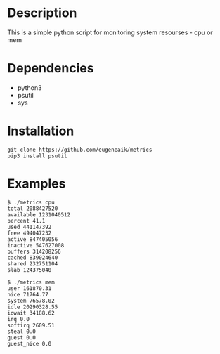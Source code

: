 # Description
This is a simple python script for monitoring system resourses - cpu or mem
# Dependencies
* python3
* psutil
* sys
# Installation
    git clone https://github.com/eugeneaik/metrics
    pip3 install psutil
# Examples
    $ ./metrics cpu
    total 2088427520
    available 1231040512
    percent 41.1
    used 441147392
    free 494047232
    active 847405056
    inactive 547627008
    buffers 314208256
    cached 839024640
    shared 232751104
    slab 124375040

    $ ./metrics mem
    user 161870.31
    nice 71764.77
    system 76578.02
    idle 20290328.55
    iowait 34188.62
    irq 0.0
    softirq 2609.51
    steal 0.0
    guest 0.0
    guest_nice 0.0
